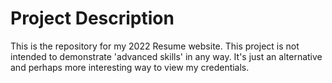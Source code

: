 # Project Description

This is the repository for my 2022 Resume website. This project is not intended to demonstrate 'advanced skills' in any way. It's just an alternative and perhaps more interesting way to view my credentials.
